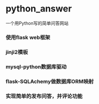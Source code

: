 # python_answer
一个用Python写的简单问答网站
### 使用flask web框架
### jinji2模板
### mysql-python数据库驱动
### flask-SQLAchemy做数据库ORM映射
### 实现简单的发布问答，并评论功能
